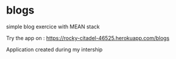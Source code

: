 # blogs
simple blog exercice with MEAN stack

Try the app on : https://rocky-citadel-46525.herokuapp.com/blogs

Application created during my intership
